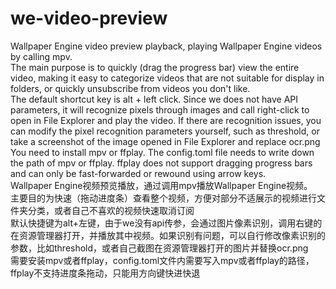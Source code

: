 # we-video-preview
Wallpaper Engine video preview playback, playing Wallpaper Engine videos by calling mpv.<br/>
The main purpose is to quickly (drag the progress bar) view the entire video, making it easy to categorize videos that are not suitable for display in folders, or quickly unsubscribe from videos you don't like.<br/>
The default shortcut key is alt + left click. Since we does not have API parameters, it will recognize pixels through images and call right-click to open in File Explorer and play the video. If there are recognition issues, you can modify the pixel recognition parameters yourself, such as threshold, or take a screenshot of the image opened in File Explorer and replace ocr.png<br/>
You need to install mpv or ffplay. The config.toml file needs to write down the path of mpv or ffplay. ffplay does not support dragging progress bars and can only be fast-forwarded or rewound using arrow keys.<br/>
Wallpaper Engine视频预览播放，通过调用mpv播放Wallpaper Engine视频。<br/>
主要目的为快速（拖动进度条）查看整个视频，方便对部分不适展示的视频进行文件夹分类，或者自己不喜欢的视频快速取消订阅<br/>
默认快捷键为alt+左键，由于we没有api传参，会通过图片像素识别，调用右键的在资源管理器打开，并播放其中视频。如果识别有问题，可以自行修改像素识别的参数，比如threshold，或者自己截图在资源管理器打开的图片并替换ocr.png<br/>
需要安装mpv或者ffplay，config.toml文件内需要写入mpv或者ffplay的路径，ffplay不支持进度条拖动，只能用方向键快进快退<br/>
